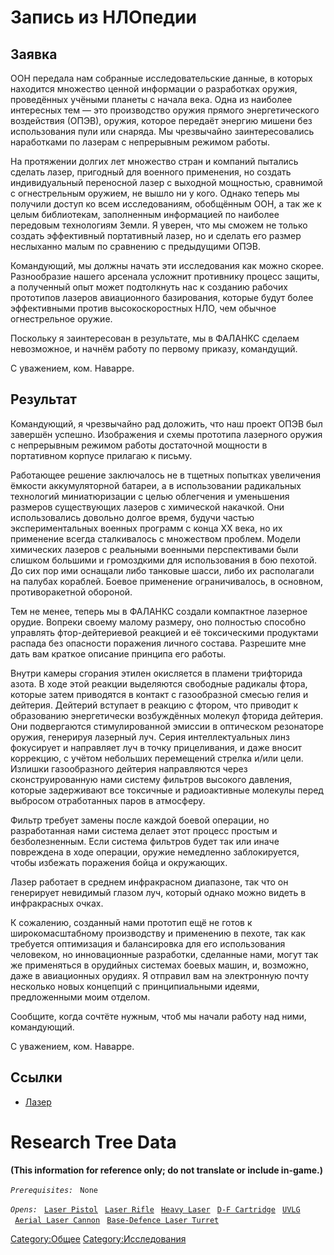 # Запись из НЛОпедии

## Заявка

ООН передала нам собранные исследовательские данные, в которых находится
множество ценной информации о разработках оружия, проведённых учёными
планеты с начала века. Одна из наиболее интересных тем — это
производство оружия прямого энергетического воздействия (ОПЭВ), оружия,
которое передаёт энергию мишени без использования пули или снаряда. Мы
чрезвычайно заинтересовались наработками по лазерам с непрерывным
режимом работы.

На протяжении долгих лет множество стран и компаний пытались сделать
лазер, пригодный для военного применения, но создать индивидуальный
переносной лазер с выходной мощностью, сравнимой с огнестрельным
оружием, не вышло ни у кого. Однако теперь мы получили доступ ко всем
исследованиям, обобщённым ООН, а так же к целым библиотекам, заполненным
информацией по наиболее передовым технологиям Земли. Я уверен, что мы
сможем не только создать эффективный портативный лазер, но и сделать его
размер неслыханно малым по сравнению с предыдущими ОПЭВ.

Командующий, мы должны начать эти исследования как можно скорее.
Разнообразие нашего арсенала усложнит противнику процесс защиты, а
полученный опыт может подтолкнуть нас к созданию рабочих прототипов
лазеров авиационного базирования, которые будут более эффективными
против высокоскоростных НЛО, чем обычное огнестрельное оружие.

Поскольку я заинтересован в результате, мы в ФАЛАНКС сделаем
невозможное, и начнём работу по первому приказу, командущий.

С уважением, ком. Наварре.

## Результат

Командующий, я чрезвычайно рад доложить, что наш проект ОПЭВ был
завершён успешно. Изображения и схемы прототипа лазерного оружия с
непрерывным режимом работы достаточной мощности в портативном корпусе
прилагаю к письму.

Работающее решение заключалось не в тщетных попытках увеличения ёмкости
аккумуляторной батареи, а в использовании радикальных технологий
миниатюризации с целью облегчения и уменьшения размеров существующих
лазеров с химической накачкой. Они использовались довольно долгое время,
будучи частью экспериментальных военных программ с конца XX века, но их
применение всегда сталкивалось с множеством проблем. Модели химических
лазеров с реальными военными перспективами были слишком большими и
громоздкими для использования в бою пехотой. До сих пор ими оснащали
либо танковые шасси, либо их располагали на палубах кораблей. Боевое
применение ограничивалось, в основном, противоракетной обороной.

Тем не менее, теперь мы в ФАЛАНКС создали компактное лазерное орудие.
Вопреки своему малому размеру, оно полностью способно управлять
фтор-дейтериевой реакцией и её токсическими продуктами распада без
опасности поражения личного состава. Разрешите мне дать вам краткое
описание принципа его работы.

Внутри камеры сгорания этилен окисляется в пламени трифторида азота. В
ходе этой реакции выделяются свободные радикалы фтора, которые затем
приводятся в контакт с газообразной смесью гелия и дейтерия. Дейтерий
вступает в реакцию с фтором, что приводит к образованию энергетически
возбуждённых молекул фторида дейтерия. Они подвергаются стимулированной
эмиссии в оптическом резонаторе оружия, генерируя лазерный луч. Серия
интеллектуальных линз фокусирует и направляет луч в точку прицеливания,
и даже вносит коррекцию, с учётом небольших перемещений стрелка и/или
цели. Излишки газообразного дейтерия направляются через
сконструированную нами систему фильтров высокого давления, которые
задерживают все токсичные и радиоактивные молекулы перед выбросом
отработанных паров в атмосферу.

Фильтр требует замены после каждой боевой операции, но разработанная
нами система делает этот процесс простым и безболезненным. Если система
фильтров будет так или иначе повреждена в ходе операции, оружие
немедленно заблокируется, чтобы избежать поражения бойца и окружающих.

Лазер работает в среднем инфракрасном диапазоне, так что он генерирует
невидимый глазом луч, который однако можно видеть в инфракрасных очках.

К сожалению, созданный нами прототип ещё не готов к широкомасштабному
производству и применению в пехоте, так как требуется оптимизация и
балансировка для его использования человеком, но инновационные
разработки, сделанные нами, могут так же применяться в орудийных
системах боевых машин, и, возможно, даже в авиационных орудиях. Я
отправил вам на электронную почту несколько новых концепций с
принципиальными идеями, предложенными моим отделом.

Сообщите, когда сочтёте нужным, чтоб мы начали работу над ними,
командующий.

С уважением, ком. Наварре.

## Ссылки

- [Лазер](Повреждения/Лазер "wikilink")

# Research Tree Data

**(This information for reference only; do not translate or include
in-game.)**

*`Prerequisites:`*
` None`

*`Opens:`*
` `[`Laser Pistol`](Equipment/Secondary_Weapons/Laser_Pistol "wikilink")
` `[`Laser Rifle`](Equipment/Primary_Weapons/Laser_Rifle "wikilink")
` `[`Heavy Laser`](Equipment/Primary_Weapons/Heavy_Laser "wikilink")
` `[`D-F Cartridge`](Equipment/Primary_Weapons/D-F_Cartridge "wikilink")
` `[`UVLG`](Equipment/UGV_Weapons/UVLG "wikilink")
` `[`Aerial Laser Cannon`](Aircraft_Equipment/Weapons/Aerial_Laser_Cannon "wikilink")
` `[`Base-Defence Laser Turret`](Base_Facilities/Base-Defence_Laser_Turret "wikilink")

[Category:Общее](Category:Общее "wikilink")
[Category:Исследования](Category:Исследования "wikilink")